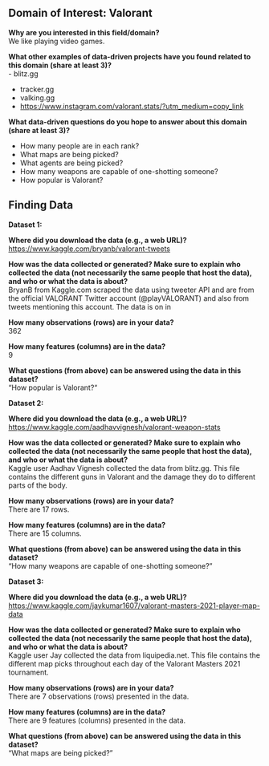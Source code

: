## **Domain of Interest: Valorant** 

**Why are you interested in this field/domain?**<br>  We like playing video games. 

**What other examples of data-driven projects have you found related to this domain (share at least 3)?**<br>- blitz.gg 
- tracker.gg
- valking.gg
- https://www.instagram.com/valorant.stats/?utm_medium=copy_link 


**What data-driven questions do you hope to answer about this domain (share at least 3)?**<br>  
- How many people are in each rank?
- What maps are being picked?
- What agents are being picked?
- How many weapons are capable of one-shotting someone?
- How popular is Valorant?
 
 
## **Finding Data**
**Dataset 1:**

**Where did you download the data (e.g., a web URL)?**
https://www.kaggle.com/bryanb/valorant-tweets 

**How was the data collected or generated? Make sure to explain who collected the data (not necessarily the same people that host the data), and who or what the data is about?**<br>
BryanB from Kaggle.com scraped the data using tweeter API and are from the official VALORANT Twitter account (@playVALORANT) and also from tweets mentioning this account. The data is on in

**How many observations (rows) are in your data?**<br>
362

**How many features (columns) are in the data?**<br>
9

**What questions (from above) can be answered using the data in this dataset?**<br>
“How popular is Valorant?“


**Dataset 2:**

**Where did you download the data (e.g., a web URL)?**<br>
https://www.kaggle.com/aadhavvignesh/valorant-weapon-stats 

**How was the data collected or generated? Make sure to explain who collected the data (not necessarily the same people that host the data), and who or what the data is about?** <br>
Kaggle user Aadhav Vignesh collected the data from blitz.gg. This file contains the different guns in Valorant and the damage they do to different parts of the body.

**How many observations (rows) are in your data?**<br>
There are 17 rows.

**How many features (columns) are in the data?**<br>
There are 15 columns.

**What questions (from above) can be answered using the data in this dataset?**<br>  “How many weapons are capable of one-shotting someone?”

**Dataset 3:**

**Where did you download the data (e.g., a web URL)?**<br>
https://www.kaggle.com/jaykumar1607/valorant-masters-2021-player-map-data 

**How was the data collected or generated? Make sure to explain who collected the data (not necessarily the same people that host the data), and who or what the data is about?** <br>
Kaggle user Jay collected the data from liquipedia.net. This file contains the different map picks throughout each day of the Valorant Masters 2021 tournament. 

**How many observations (rows) are in your data?**<br>
There are 7 observations (rows) presented in the data. 

**How many features (columns) are in the data?**<br>
There are 9 features (columns) presented in the data. 

**What questions (from above) can be answered using the data in this dataset?**<br>
“What maps are being picked?”

